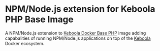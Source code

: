 # NPM/Node.js extension for Keboola PHP Base Image

A NPM/Node.js extension to [Keboola Docker Base PHP](https://registry.hub.docker.com/u/keboola/base-php/) image adding capabalities of running NPM/Node.js applications on top of the [Keboola](https://www.keboola.com/) Docker ecosystem.